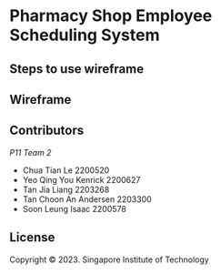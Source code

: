 # Pharmacy Shop Employee Scheduling System

## Steps to use wireframe

## Wireframe

## Contributors
*P11 Team 2*
- Chua Tian Le 2200520
- Yeo Qing You Kenrick 2200627
- Tan Jia Liang 2203268
- Tan Choon An Andersen 2203300
- Soon Leung Isaac 2200578

## License
Copyright © 2023. Singapore Institute of Technology
